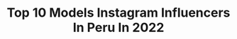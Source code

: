---
title: Top 10 Models Instagram Influencers In Peru In 2022
description: >-
  Find top models Instagram influencers in Peru in 2022. Most popular hashtags: #model #peru #photoshoot.
platform: Instagram
hits: 105
text_top: Identify the best Instagram influencers on inBeat.
text_bottom: Our database holds 105 Instagram influencers like this in Peru for you to work with.
profiles:
  - username: "luana_huerta"
    fullname: >-
      Luana
    bio: >-
      📍Lima,Perú 〰️model of the year Perú 2018
    location: "Peru"
    followers: 12092
    engagement: 868
    commentsToLikes: 0.045006
    id: ck0vyn0o54t4k0i19cqzthv99
    verified: false
    hashtags: ""
  - username: "claudiamezarosas"
    fullname: >-
      CLAUDIA MEZA
    bio: >-
      Model Lifestyle Founder @morenabycm 📍Perú Colaboraciones al DM 📩
    location: "Peru"
    followers: 23213
    engagement: 237
    commentsToLikes: 0.328876
    id: ck134l3hqwybc0i19te2gj1v2
    verified: false
    hashtags: "#publicidad, #peru, #model, #peruviangirl"
  - username: "alinavargasoficial"
    fullname: >-
      Alina Vargas
    bio: >-
      🎤Cantante 💁modelo 🎬🎥actriz. Singer, model and actress. @AlinaVargas1 #AlinaVargas. 📧Alinavargasactrizcantante@gmail.com
    location: "Peru"
    followers: 55919
    engagement: 142
    commentsToLikes: 0.049595
    id: ck5hrz88ovqg20i117e157vdq
    verified: false
    hashtags: "#bendiciones, #amor, #cumplea, #alinavargas"
  - username: "mollytuesta"
    fullname: >-
      Molly Tuesta
    bio: >-
      ⚡️CEO of @mtgmanagement @mtgmodelmaker ⚡️Designer/Brand Manager Elite Model Perú Peru's next top model We are magic ⚡️
    location: "Peru"
    followers: 30903
    engagement: 111
    commentsToLikes: 0.101598
    id: ck6ucv01hhmpi0j71kbwmwoyg
    verified: false
    hashtags: "#nozoologicos, #goodwillhunting, #golden, #sunlight"
  - username: "dianasilvadelgado"
    fullname: >-
      D I A N A   S D
    bio: >-
      #MODEL | PERUVIAN 🇵🇪🔥 Don’t be shy, follow me ✨ 💄 Tips y tutoriales de maquillaje y modelaje 📸 🌺 Devota de Morfeo y de viajar a veces 🌴
    location: "Peru"
    followers: 6738
    engagement: 361
    commentsToLikes: 0.120241
    id: ck134l5t5wyp30i19bof7s213
    verified: false
    hashtags: "#tbt, #tb, #model, #tutorial"
  - username: "bearodriguez2"
    fullname: >-
      Beatriz Rodríguez Aldaz
    bio: >-
      • Enjoy the little things🌻 • Lima-Perú | Marketing | 20 • Finalista en Model of the Year Perú ‘17
    location: "Peru"
    followers: 14475
    engagement: 350
    commentsToLikes: 0.054178
    id: ck6u90ar3uqe00j719lzqtvbh
    verified: false
    hashtags: "#merinorenunciaya, #merinoasesino, #policiaasesina, #rutinaidealnivea"
  - username: "romilozano"
    fullname: >-
      Romina Lozano
    bio: >-
      MISS PERÚ UNIVERSO 2018 Fox Sports PE 2018 Elite Model Look 2016 📍 Lima, Perú
    location: "Peru"
    followers: 348246
    engagement: 271
    commentsToLikes: 0.009588
    id: ck5q3jtc4l2rq0i1108tocg6e
    verified: true
    hashtags: "#beingstronger, #nohayexcusa, #publicidad, #veaunasonrisaenv"
  - username: "janetleyvany"
    fullname: >-
      Janet Leyva
    bio: >-
      From Perú 🇵🇪 / Currently in Lima 📍 Winner @wbotopmodel 2018 🏆🌏 Model Coach⚡️ 🇪🇬 🇨🇳 🇧🇷 🇺🇸 🇪🇸 Agency: @rdmodelosagencia
    location: "Peru"
    followers: 16870
    engagement: 391
    commentsToLikes: 0.064381
    id: ck5zxhxk481jx0i14zxx3e88l
    verified: false
    hashtags: "#quotes, #style, #latina, #yoelijo"
  - username: "angelicanicole157"
    fullname: >-
      Angelica Vargas Vasquez
    bio: >-
      - Finalista de model of the year 2017 @icebergmodelos - Estudiante de Medicina Humana ❤️ - Lima 🇵🇪 Dgo🇲🇽
    location: "Peru"
    followers: 4076
    engagement: 1313
    commentsToLikes: 0.038079
    id: ck0vymv764s8m0i19nhv07hv8
    verified: false
    hashtags: ""
  - username: "corsettbabe"
    fullname: >-
      🌈Adria Morales 🌙
    bio: >-
      🇵🇪’18’🇵🇦 Model / Traveller🚀 🥀tiktok: corsetbabe (+70k☄️) Quieres un corset? ⬇️⬇️⬇️❤️
    location: "Peru"
    followers: 14746
    engagement: 491
    commentsToLikes: 0.023745
    id: ck6u7felbl6x70j715wc2n026
    verified: false
    hashtags: "#photoshoot, #modellife, #photography, #corona"
---